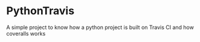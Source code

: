 # PythonTravis

A simple project to know how a python project is built on Travis CI and how coveralls works
